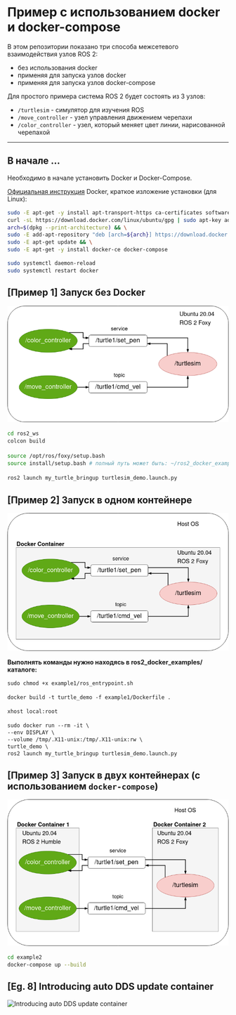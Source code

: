 # Пример с использованием docker и docker-compose

В этом репозитории показано три способа межсетевого взаимодействия узлов ROS 2:

- без использования docker
- применяя для запуска узлов docker
- применяя для запуска узлов docker-compose

Для простого примера система ROS 2 будет состоять из 3 узлов:

- `/turtlesim` - симулятор для изучения ROS 
- `/move_controller` - узел управления движением черепахи
- `/color_controller` - узел, который меняет цвет линии, нарисованной черепахой

-------------
## В начале ...

Необходимо в начале установить Docker и Docker-Compose.

[Официальная инструкция](https://docs.docker.com/get-docker/) Docker, краткое изложение установки (для Linux):

```bash
sudo -E apt-get -y install apt-transport-https ca-certificates software-properties-common && \
curl -sL https://download.docker.com/linux/ubuntu/gpg | sudo apt-key add - && \
arch=$(dpkg --print-architecture) && \
sudo -E add-apt-repository "deb [arch=${arch}] https://download.docker.com/linux/ubuntu $(lsb_release -cs) stable" && \
sudo -E apt-get update && \
sudo -E apt-get -y install docker-ce docker-compose
```

```bash
sudo systemctl daemon-reload
sudo systemctl restart docker
```

## [Пример 1] Запуск без Docker

![Запуск без Docker](docs/fig1-system-architecture.png)

```bash
cd ros2_ws
colcon build

source /opt/ros/foxy/setup.bash
source install/setup.bash # полный путь может быть: ~/ros2_docker_examples/ros2_ws/install/setup.bash

ros2 launch my_turtle_bringup turtlesim_demo.launch.py
```

## [Пример 2] Запуск в одном контейнере

![Запуск в одном контейнере](docs/fig2-one-container.png)

**Выполнять команды нужно находясь в ros2_docker_examples/каталоге:**

```
sudo chmod +x example1/ros_entrypoint.sh

docker build -t turtle_demo -f example1/Dockerfile .

xhost local:root

sudo docker run --rm -it \
--env DISPLAY \
--volume /tmp/.X11-unix:/tmp/.X11-unix:rw \
turtle_demo \
ros2 launch my_turtle_bringup turtlesim_demo.launch.py
```

## [Пример 3] Запуск в двух контейнерах (с использованием `docker-compose`)

![Запуск в двух контейнерах](docs/fig3-two-containers.png)

```bash
cd example2
docker-compose up --build
```


## [Eg. 8] Introducing auto DDS update container

![Introducing auto DDS update container](docs/fig8-sidecar-husarnet.png)
